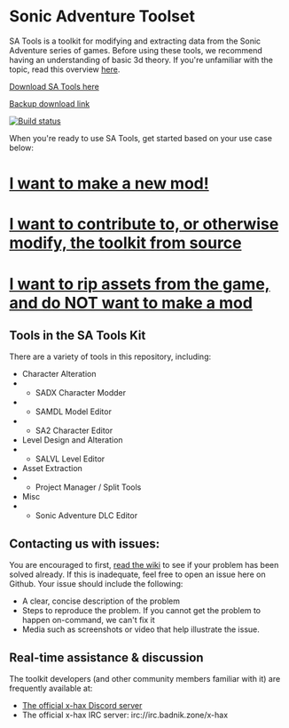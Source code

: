 # Sonic Adventure Toolset
SA Tools is a toolkit for modifying and extracting data from the Sonic Adventure series of games. Before using these tools, we recommend having an understanding of basic 3d theory. If you're unfamiliar with the topic, read this overview [here](https://developer.mozilla.org/en-US/docs/Games/Techniques/3D_on_the_web/Basic_theory).

[Download SA Tools here](http://mm.reimuhakurei.net/SA%20Tools.7z)

[Backup download link](https://ci.appveyor.com/api/projects/PiKeyAr/sa-tools/artifacts/SA%20Tools.7z)

[![Build status](https://ci.appveyor.com/api/projects/status/hobk9b466cvfrhov?svg=true)](https://ci.appveyor.com/project/PiKeyAr/sa-tools)

When you're ready to use SA Tools, get started based on your use case below:

# [I want to make a new mod!](https://github.com/sonicretro/sa_tools/wiki/Starting-a-new-Mod-Project)
# [I want to contribute to, or otherwise modify, the toolkit from source](https://github.com/sonicretro/sa_tools/wiki/Getting-started-as-a-toolkit-developer)
# [I want to rip assets from the game, and do NOT want to make a mod](https://github.com/sonicretro/sa_tools/wiki/Data-Ripping)

## Tools in the SA Tools Kit
There are a variety of tools in this repository, including:

* Character Alteration
* * SADX Character Modder 
* * SAMDL Model Editor
* * SA2 Character Editor
* Level Design and Alteration
* * SALVL Level Editor
* Asset Extraction
* * Project Manager / Split Tools
* Misc
* * Sonic Adventure DLC Editor


## Contacting us with issues:
You are encouraged to first, [read the wiki](https://github.com/sonicretro/sa_tools/wiki) to see if your problem has been solved already. If this is inadequate, feel free to open an issue here on Github. Your issue should include the following:
- A clear, concise description of the problem
- Steps to reproduce the problem. If you cannot get the problem to happen on-command, we can't fix it
- Media such as screenshots or video that help illustrate the issue.

## Real-time assistance & discussion
The toolkit developers (and other community members familiar with it) are frequently available at:
- [The official x-hax Discord server](https://t.co/QHzmLrHHDy)
- The official x-hax IRC server: irc://irc.badnik.zone/x-hax
